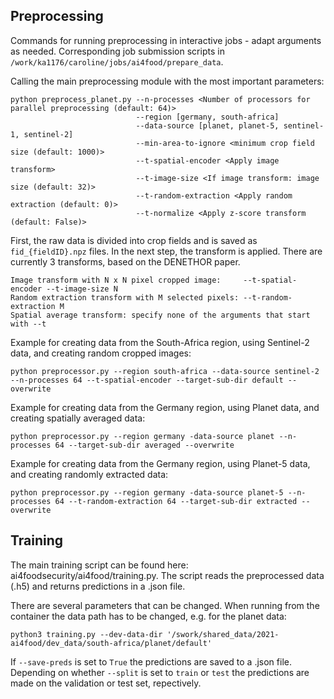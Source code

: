 ## Preprocessing

Commands for running preprocessing in interactive jobs - adapt arguments as needed. Corresponding job submission scripts in `/work/ka1176/caroline/jobs/ai4food/prepare_data`.

Calling the main preprocessing module with the most important parameters:

```
python preprocess_planet.py --n-processes <Number of processors for parallel preprocessing (default: 64)>
                            --region [germany, south-africa]
                            --data-source [planet, planet-5, sentinel-1, sentinel-2]
                            --min-area-to-ignore <minimum crop field size (default: 1000)>
                            --t-spatial-encoder <Apply image transform>
                            --t-image-size <If image transform: image size (default: 32)>
                            --t-random-extraction <Apply random extraction (default: 0)>
                            --t-normalize <Apply z-score transform (default: False)>
```

First, the raw data is divided into crop fields and is saved as `fid_{fieldID}.npz` files. In the next step, the transform is applied. There are currently 3 transforms, based on the DENETHOR paper.

```
Image transform with N x N pixel cropped image:     --t-spatial-encoder --t-image-size N
Random extraction transform with M selected pixels: --t-random-extraction M
Spatial average transform: specify none of the arguments that start with --t                         
```

Example for creating data from the South-Africa region, using Sentinel-2 data, and creating random cropped images:

```
python preprocessor.py --region south-africa --data-source sentinel-2 --n-processes 64 --t-spatial-encoder --target-sub-dir default --overwrite
```

Example for creating data from the Germany region, using Planet data, and creating spatially averaged data:

```
python preprocessor.py --region germany -data-source planet --n-processes 64 --target-sub-dir averaged --overwrite
```

Example for creating data from the Germany region, using Planet-5 data, and creating randomly extracted data:

```
python preprocessor.py --region germany -data-source planet-5 --n-processes 64 --t-random-extraction 64 --target-sub-dir extracted --overwrite
```

## Training

The main training script can be found here: ai4foodsecurity/ai4food/training.py. The script reads the preprocessed data (.h5) and returns predictions in a .json file.

There are several parameters that can be changed. When running from the container the data path has to be changed, e.g. for the planet data:

`python3 training.py --dev-data-dir '/swork/shared_data/2021-ai4food/dev_data/south-africa/planet/default'`

If `--save-preds` is set to `True` the predictions are saved to a .json file. Depending on whether `--split` is set to `train` or `test` the predictions are made on the validation or test set, repectively.
